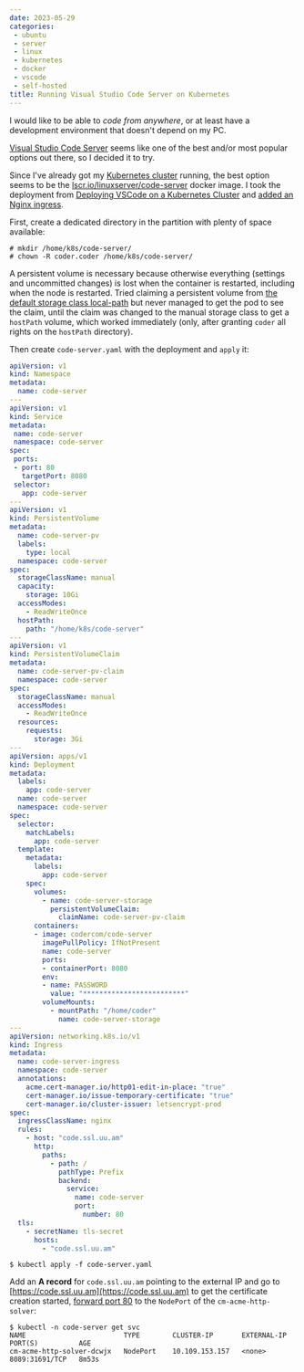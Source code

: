 ```yaml
---
date: 2023-05-29
categories: 
 - ubuntu
 - server
 - linux
 - kubernetes
 - docker
 - vscode
 - self-hosted
title: Running Visual Studio Code Server on Kubernetes
---
```


I would like to be able to *code from anywhere*, or at
least have a development environment that doesn't depend
on my PC.

<!-- more --> 

[Visual Studio Code Server](https://code.visualstudio.com/docs/remote/vscode-server)
seems like one of the best and/or most popular options
out there, so I decided it to try.

Since I've already got my
[Kubernetes cluster](2023-03-25-single-node-kubernetes-cluster-on-ubuntu-server-lexicon.md)
running, the best option seems to be the
[lscr.io/linuxserver/code-server](https://hub.docker.com/r/linuxserver/code-server)
docker image.
I took the deployment from 
[Deploying VSCode on a Kubernetes Cluster](https://www.sobyte.net/post/2021-12/deploy-vscode-on-k8s/)
and
[added an Nginx ingress](2023-03-25-single-node-kubernetes-cluster-on-ubuntu-server-lexicon.md#add-ingress-for-the-first-pod).

First, create a dedicated directory in the partition with
plenty of space available:

```
# mkdir /home/k8s/code-server/
# chown -R coder.coder /home/k8s/code-server/
```

A persistent volume is necessary because otherwise
everything (settings and uncommitted changes) is lost
when the container is restarted, including when the node
is restarted. Tried claiming a persistent volume from
[the default storage class local-path](2023-03-25-single-node-kubernetes-cluster-on-ubuntu-server-lexicon.md#localpath-pv-provisioner)
but never managed to get the pod to see the claim, until
the claim was changed to the manual storage class to get
a `hostPath` volume, which worked immediately (only,
after granting `coder` all rights on the `hostPath`
directory).

Then create `code-server.yaml` with the deployment and
`apply` it:

```yaml
apiVersion: v1
kind: Namespace
metadata:
  name: code-server
---
apiVersion: v1
kind: Service
metadata:
 name: code-server
 namespace: code-server
spec:
 ports:
 - port: 80
   targetPort: 8080
 selector:
   app: code-server
---
apiVersion: v1
kind: PersistentVolume
metadata:
  name: code-server-pv
  labels:
    type: local
  namespace: code-server
spec:
  storageClassName: manual
  capacity:
    storage: 10Gi
  accessModes:
    - ReadWriteOnce
  hostPath:
    path: "/home/k8s/code-server"
---
apiVersion: v1
kind: PersistentVolumeClaim
metadata:
  name: code-server-pv-claim
  namespace: code-server
spec:
  storageClassName: manual
  accessModes:
    - ReadWriteOnce
  resources:
    requests:
      storage: 3Gi
---
apiVersion: apps/v1
kind: Deployment
metadata:
  labels:
    app: code-server
  name: code-server
  namespace: code-server
spec:
  selector:
    matchLabels:
      app: code-server
  template:
    metadata:
      labels:
        app: code-server
    spec:
      volumes:
        - name: code-server-storage
          persistentVolumeClaim:
            claimName: code-server-pv-claim
      containers:
      - image: codercom/code-server
        imagePullPolicy: IfNotPresent
        name: code-server
        ports:
        - containerPort: 8080
        env:
        - name: PASSWORD
          value: "*************************"
        volumeMounts:
          - mountPath: "/home/coder"
            name: code-server-storage
---
apiVersion: networking.k8s.io/v1
kind: Ingress
metadata:
  name: code-server-ingress
  namespace: code-server
  annotations:
    acme.cert-manager.io/http01-edit-in-place: "true"
    cert-manager.io/issue-temporary-certificate: "true"
    cert-manager.io/cluster-issuer: letsencrypt-prod
spec:
  ingressClassName: nginx
  rules:
    - host: "code.ssl.uu.am"
      http:
        paths:
          - path: /
            pathType: Prefix
            backend:
              service:
                name: code-server
                port:
                  number: 80
  tls:
    - secretName: tls-secret
      hosts:
        - "code.ssl.uu.am"
```

```
$ kubectl apply -f code-server.yaml
```

Add an **A record** for `code.ssl.uu.am` pointing to the external IP and go to
[https://code.ssl.uu.am](https://code.ssl.uu.am)
to get the certificate creation started,
[forward port 80](2023-03-25-single-node-kubernetes-cluster-on-ubuntu-server-lexicon.md#monthly-renewal-of-certificates-automated)
to the `NodePort` of the `cm-acme-http-solver`:

```
$ kubectl -n code-server get svc
NAME                        TYPE        CLUSTER-IP       EXTERNAL-IP   PORT(S)          AGE
cm-acme-http-solver-dcwjx   NodePort    10.109.153.157   <none>        8089:31691/TCP   8m53s
```
